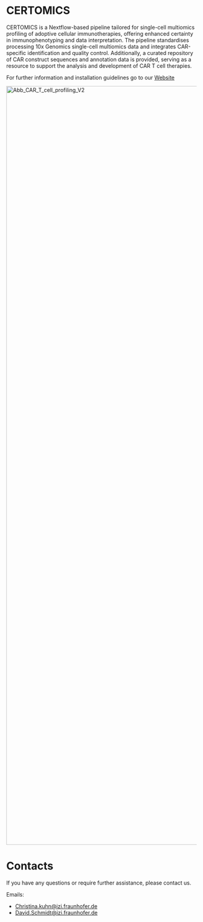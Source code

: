 # CERTOMICS

CERTOMICS is a Nextflow-based pipeline tailored for single-cell multiomics profiling of adoptive cellular immunotherapies, offering enhanced certainty in immunophenotyping and data interpretation. The pipeline standardises processing 10x Genomics single-cell multiomics data and integrates CAR-specific identification and quality control. Additionally, a curated repository of CAR construct sequences and annotation data is provided, serving as a resource to support the analysis and development of CAR T cell therapies.

For further information and installation guidelines go to our [Website](TODO)

<img alt="Abb_CAR_T_cell_profiling_V2"
     src="https://github.com/user-attachments/assets/10ca92b2-f839-4e82-a89e-66ad7e346924"
     width="2008" />

# Contacts

If you have any questions or require further assistance, please contact us. 

Emails: 
- Christina.kuhn@izi.fraunhofer.de
- David.Schmidt@izi.fraunhofer.de
